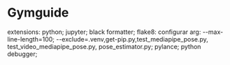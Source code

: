 # Gymguide

extensions:
    python;
    jupyter;
    black formatter;
    flake8:
        configurar arg:
            --max-line-length=100;
            --exclude=.venv,get-pip.py,test_mediapipe_pose.py, test_video_mediapipe_pose.py, pose_estimator.py;
    pylance;
    python debugger;
